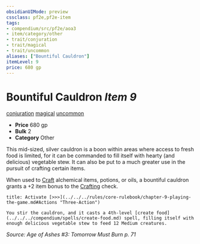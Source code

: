 ```yaml
---
obsidianUIMode: preview
cssclass: pf2e,pf2e-item
tags:
- compendium/src/pf2e/aoa3
- item/category/other
- trait/conjuration
- trait/magical
- trait/uncommon
aliases: ["Bountiful Cauldron"]
itemLevel: 9
price: 680 gp
---
```

# Bountiful Cauldron *Item 9*  
[conjuration](../../../rules/traits/conjuration.md)  [magical](../../../rules/traits/magical.md)  [uncommon](../../../rules/traits/uncommon.md)  

- **Price** 680 gp
- **Bulk** 2
- **Category** Other

This mid-sized, silver cauldron is a boon within areas where access to fresh food is limited, for it can be commanded to fill itself with hearty (and delicious) vegetable stew. It can also be put to a much greater use in the pursuit of crafting certain items.

When used to [Craft](../../../rules/actions/craft.md) alchemical items, potions, or oils, a bountiful cauldron grants a +2 item bonus to the [Crafting](../../skills.md#Crafting) check.

```ad-embed-ability
title: Activate [>>>](../../../rules/core-rulebook/chapter-9-playing-the-game.md#Actions "Three-Action")

You stir the cauldron, and it casts a 4th-level [create food](../../../compendium/spells/create-food.md) spell, filling itself with enough delicious vegetable stew to feed 12 Medium creatures.
```

*Source: Age of Ashes #3: Tomorrow Must Burn p. 71*
